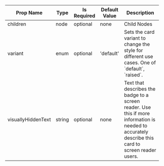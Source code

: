 <table><thead><tr><th>Prop Name</th><th>Type</th><th>Is Required</th><th>Default Value</th><th>Description</th></tr></thead><tbody><tr><td>children</td><td>node</td><td>optional</td><td>none</td><td>Child Nodes</td></tr><tr><td>variant</td><td>enum</td><td>optional</td><td>'default'</td><td>Sets the card variant to change the style for different use cases. One of `default`,  `raised`.</td></tr><tr><td>visuallyHiddenText</td><td>string</td><td>optional</td><td>none</td><td>Text that describes the badge to a screen reader. Use this if more information is needed to accurately describe this card to screen reader users.</td></tr></tbody><table>